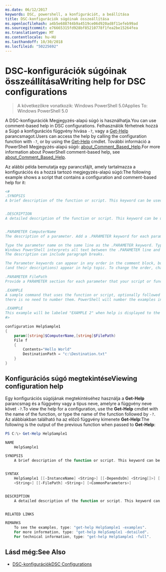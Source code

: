```yaml
---
ms.date: 06/12/2017
keywords: DSC, powershell, a konfigurációt, a beállítása
title: DSC-konfigurációk súgóinak összeállítása
ms.openlocfilehash: a4b5e688744b9a4519ce06d920ad8f11efeb99ad
ms.sourcegitcommit: e76665315fd928bf85210778f1fea2be15264fea
ms.translationtype: MT
ms.contentlocale: hu-HU
ms.lasthandoff: 10/30/2018
ms.locfileid: "50225692"
---
```

# <a name="writing-help-for-dsc-configurations"></a><span data-ttu-id="dca1b-103">DSC-konfigurációk súgóinak összeállítása</span><span class="sxs-lookup"><span data-stu-id="dca1b-103">Writing help for DSC configurations</span></span>

><span data-ttu-id="dca1b-104">A következőkre vonatkozik: Windows PowerShell 5.0</span><span class="sxs-lookup"><span data-stu-id="dca1b-104">Applies To: Windows PowerShell 5.0</span></span>

<span data-ttu-id="dca1b-105">A DSC-konfigurációk Megjegyzés-alapú súgó is használhatja.</span><span class="sxs-lookup"><span data-stu-id="dca1b-105">You can use comment-based help in DSC configurations.</span></span> <span data-ttu-id="dca1b-106">Felhasználók férhetnek hozzá a Súgó a konfigurációs függvény hívása `-?`, vagy a [Get-Help](https://technet.microsoft.com/library/hh849696.aspx) parancsmagot.</span><span class="sxs-lookup"><span data-stu-id="dca1b-106">Users can access the help by calling the configuration function with `-?`, or by using the [Get-Help](https://technet.microsoft.com/library/hh849696.aspx) cmdlet.</span></span> <span data-ttu-id="dca1b-107">További információ a PowerShell Megjegyzés-alapú súgó: [about_Comment_Based_Help](https://technet.microsoft.com/library/hh847834.aspx).</span><span class="sxs-lookup"><span data-stu-id="dca1b-107">For more information about PowerShell comment-based help, see [about_Comment_Based_Help](https://technet.microsoft.com/library/hh847834.aspx).</span></span>

<span data-ttu-id="dca1b-108">Az alábbi példa bemutatja egy parancsfájlt, amely tartalmazza a konfigurációs és a hozzá tartozó megjegyzés-alapú súgó:</span><span class="sxs-lookup"><span data-stu-id="dca1b-108">The following example shows a script that contains a configuration and comment-based help for it:</span></span>

```powershell
<#
.SYNOPSIS
A brief description of the function or script. This keyword can be used only once for each configuration.


.DESCRIPTION
A detailed description of the function or script. This keyword can be used only once for each configuration.


.PARAMETER ComputerName
The description of a parameter. Add a .PARAMETER keyword for each parameter in the function or script syntax.

Type the parameter name on the same line as the .PARAMETER keyword. Type the parameter description on the lines following the .PARAMETER keyword.
Windows PowerShell interprets all text between the .PARAMETER line and the next keyword or the end of the comment block as part of the parameter description.
The description can include paragraph breaks.

The Parameter keywords can appear in any order in the comment block, but the function or script syntax determines the order in which the parameters
(and their descriptions) appear in help topic. To change the order, change the syntax.

.PARAMETER FilePath
Provide a PARAMETER section for each parameter that your script or function accepts.

.EXAMPLE
A sample command that uses the function or script, optionally followed by sample output and a description. Repeat this keyword for each example. If you have multiple examples,
there is no need to number them. PowerShell will number the examples in help text.

.EXAMPLE
This example will be labeled "EXAMPLE 2" when help is displayed to the user.
#>

configuration HelpSample1
{
    param([string]$ComputerName,[string]$FilePath)
    File f
    {
        Contents="Hello World"
        DestinationPath = "c:\Destination.txt"
    }
}
```

## <a name="viewing-configuration-help"></a><span data-ttu-id="dca1b-109">Konfigurációs súgó megtekintése</span><span class="sxs-lookup"><span data-stu-id="dca1b-109">Viewing configuration help</span></span>

<span data-ttu-id="dca1b-110">Egy konfigurációs súgójának megtekintéséhez használja a **Get-Help** parancsmag és a függvény vagy a típus neve, amelyre a függvény neve követ `-?`.</span><span class="sxs-lookup"><span data-stu-id="dca1b-110">To view the help for a configuration, use the **Get-Help** cmdlet with the name of the function, or type the name of the function followed by `-?`.</span></span> <span data-ttu-id="dca1b-111">Az alábbiakban található ha az előző függvény kimenete **Get-Help**:</span><span class="sxs-lookup"><span data-stu-id="dca1b-111">The following is the output of the previous function when passed to **Get-Help**:</span></span>

```powershell
PS C:\> Get-Help HelpSample1

NAME
    HelpSample1

SYNOPSIS
    A brief description of the function or script. This keyword can be used only once for each configuration.


SYNTAX
    HelpSample1 [[-InstanceName] <String>] [[-DependsOn] <String[]>] [[-OutputPath] <String>] [[-ConfigurationData] <Hashtable>] [[-ComputerName]
    <String>] [[-FilePath] <String>] [<CommonParameters>]


DESCRIPTION
    A detailed description of the function or script. This keyword can be used only once for each configuration.


RELATED LINKS

REMARKS
    To see the examples, type: "get-help HelpSample1 -examples".
    For more information, type: "get-help HelpSample1 -detailed".
    For technical information, type: "get-help HelpSample1 -full".
```

## <a name="see-also"></a><span data-ttu-id="dca1b-112">Lásd még:</span><span class="sxs-lookup"><span data-stu-id="dca1b-112">See Also</span></span>
* [<span data-ttu-id="dca1b-113">DSC-konfigurációk</span><span class="sxs-lookup"><span data-stu-id="dca1b-113">DSC Configurations</span></span>](configurations.md)